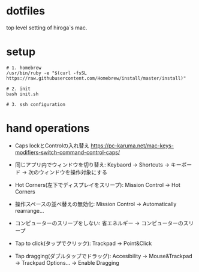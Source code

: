 # dotfiles
top level setting of hiroga`s mac.

# setup
```
# 1. homebrew
/usr/bin/ruby -e "$(curl -fsSL https://raw.githubusercontent.com/Homebrew/install/master/install)"

# 2. init
bash init.sh

# 3. ssh configuration
```

# hand operations
* Caps lockとControlの入れ替え
https://pc-karuma.net/mac-keys-modifiers-switch-command-control-caps/

* 同じアプリ内でウィンドウを切り替え: Keybaord → Shortcuts → キーボード → 次のウィンドウを操作対象にする
* Hot Corners(左下でディスプレイをスリープ): Mission Control → Hot Corners
* 操作スペースの並べ替えの無効化: Mission Control → Automatically rearrange...
* コンピューターのスリープをしない: 省エネルギー → コンピューターのスリープ
* Tap to click(タップでクリック): Trackpad → Point&Click
* Tap dragging(ダブルタップでドラッグ): Accesibility → Mouse&Trackpad → Trackpad Options... → Enable Dragging
